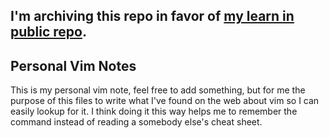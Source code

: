 ## I'm archiving this repo in  favor of [my learn in public  repo](https://github.com/chocopowwwa/learn-in-public).

## Personal Vim Notes

This is my personal vim note, feel free to add something, but for me the purpose of this files to write what I've found on the web about vim so I can easily lookup for it. I think doing it this way helps me to remember the command instead of reading a somebody else's cheat sheet.
